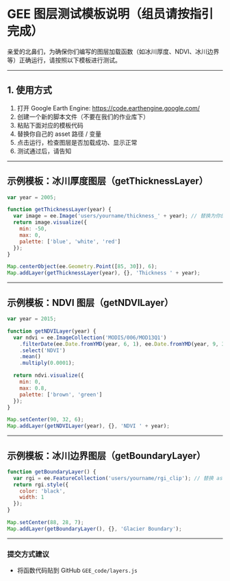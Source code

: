 
#  GEE 图层测试模板说明（组员请按指引完成）

亲爱的北鼻们，为确保你们编写的图层加载函数（如冰川厚度、NDVI、冰川边界等）正确运行，请按照以下模板进行测试。

---

## 1. 使用方式

1. 打开 Google Earth Engine: https://code.earthengine.google.com/
2. 创建一个新的脚本文件（不要在我们的作业库下）
3. 粘贴下面对应的模板代码
4. 替换你自己的 asset 路径 / 变量
5. 点击运行，检查图层是否加载成功、显示正常
6. 测试通过后，请告知

---

## 示例模板：冰川厚度图层（getThicknessLayer）

```javascript
var year = 2005;

function getThicknessLayer(year) {
  var image = ee.Image('users/yourname/thickness_' + year); // 替换为你的 asset 路径
  return image.visualize({
    min: -50,
    max: 0,
    palette: ['blue', 'white', 'red']
  });
}

Map.centerObject(ee.Geometry.Point([85, 30]), 6);
Map.addLayer(getThicknessLayer(year), {}, 'Thickness ' + year);
```

---

## 示例模板：NDVI 图层（getNDVILayer）

```javascript
var year = 2015;

function getNDVILayer(year) {
  var ndvi = ee.ImageCollection('MODIS/006/MOD13Q1')
    .filterDate(ee.Date.fromYMD(year, 6, 1), ee.Date.fromYMD(year, 9, 30))
    .select('NDVI')
    .mean()
    .multiply(0.0001);

  return ndvi.visualize({
    min: 0,
    max: 0.8,
    palette: ['brown', 'green']
  });
}

Map.setCenter(90, 32, 6);
Map.addLayer(getNDVILayer(year), {}, 'NDVI ' + year);
```

---

## 示例模板：冰川边界图层（getBoundaryLayer）

```javascript
function getBoundaryLayer() {
  var rgi = ee.FeatureCollection('users/yourname/rgi_clip'); // 替换 asset 路径
  return rgi.style({
    color: 'black',
    width: 1
  });
}

Map.setCenter(88, 28, 7);
Map.addLayer(getBoundaryLayer(), {}, 'Glacier Boundary');
```

---

### 提交方式建议

- 将函数代码贴到 GitHub `GEE_code/layers.js`
